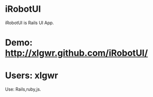 iRobotUI
==

iRobotUI is Rails UI App.

Demo:
  http://xlgwr.github.com/iRobotUI/
==
Users:
   xlgwr
==
Use: 
   Rails,ruby,js.

